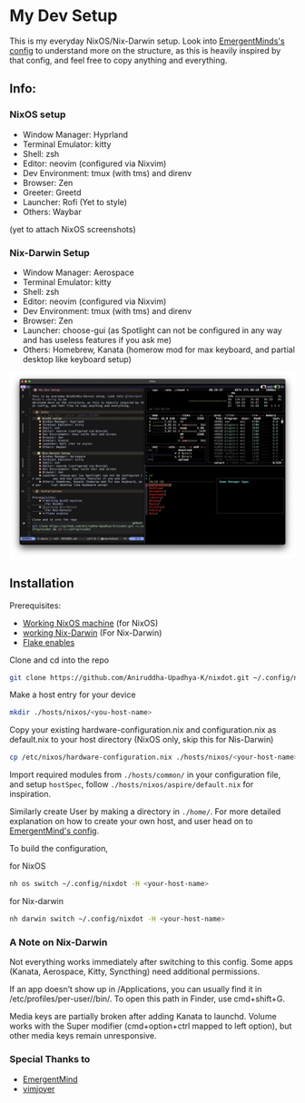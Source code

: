 # My Dev Setup

This is my everyday NixOS/Nix-Darwin setup. Look into [EmergentMinds's config](https://github.com/EmergentMind/nix-config) to understand more on the structure, as this is heavily inspired by that config, and feel free to copy anything and everything.

## Info:

### NixOS setup
- Window Manager: Hyprland
- Terminal Emulator: kitty
- Shell: zsh
- Editor: neovim (configured via Nixvim)
- Dev Environment: tmux (with tms) and direnv
- Browser: Zen
- Greeter: Greetd
- Launcher: Rofi (Yet to style)
- Others: Waybar 

(yet to attach NixOS screenshots)

### Nix-Darwin Setup
- Window Manager: Aerospace
- Terminal Emulator: kitty 
- Shell: zsh
- Editor: neovim (configured via Nixvim)
- Dev Environment: tmux (with tms) and direnv
- Browser: Zen
- Launcher: choose-gui (as Spotlight can not be configured in any way and has useless features if you ask me)
- Others: Homebrew, Kanata (homerow mod for max keyboard, and partial desktop like keyboard setup)

![mac terminal](/assets/mac-terminal.webp)

## Installation

Prerequisites:
- [Working NixOS machine](https://nixos.org/manual/nixos/stable/index.html#ch-installation) (for NixOS)
- [working Nix-Darwin](https://github.com/nix-darwin/nix-darwin) (For Nix-Darwin)
- [Flake enables](https://nixos.wiki/wiki/flakes)

Clone and cd into the repo
``` bash
git clone https://github.com/Aniruddha-Upadhya-K/nixdot.git ~/.config/nixdot && cd ~/.config/nixdot
```

Make a host entry for your device
``` bash
mkdir ./hosts/nixos/<you-host-name>
```

Copy your existing hardware-configuration.nix and configuration.nix as default.nix to your host directory (NixOS only, skip this for Nis-Darwin)
``` bash
cp /etc/nixos/hardware-configuration.nix ./hosts/nixos/<your-host-name>/
```

Import required modules from `./hosts/common/` in your configuration file, and setup `hostSpec`, follow `./hosts/nixos/aspire/default.nix` for inspiration.

Similarly create User by making a directory in `./home/`. For more detailed explanation on how to create your own host, and user head on to [EmergentMind's config](https://github.com/EmergentMind/nix-config).

To build the configuration,

for NixOS
``` bash
nh os switch ~/.config/nixdot -H <your-host-name>
```

for Nix-darwin
``` bash
nh darwin switch ~/.config/nixdot -H <your-host-name>
```

### A Note on Nix-Darwin

Not everything works immediately after switching to this config. Some apps (Kanata, Aerospace, Kitty, Syncthing) need additional permissions.

If an app doesn’t show up in /Applications, you can usually find it in /etc/profiles/per-user/<user>/bin/. To open this path in Finder, use cmd+shift+G.

Media keys are partially broken after adding Kanata to launchd. Volume works with the Super modifier (cmd+option+ctrl mapped to left option), but other media keys remain unresponsive.

### Special Thanks to

- [EmergentMind](https://github.com/EmergentMind)
- [vimjoyer](https://github.com/vimjoyer)
